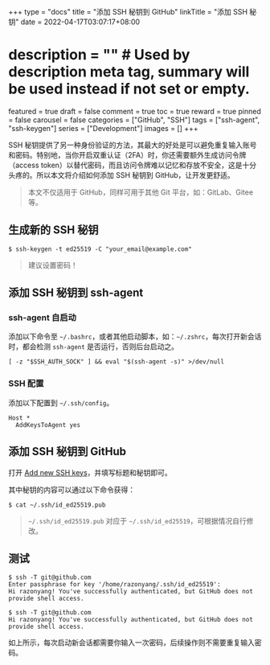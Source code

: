 +++
type = "docs"
title = "添加 SSH 秘钥到 GitHub"
linkTitle = "添加 SSH 秘钥"
date = 2022-04-17T03:07:17+08:00
# description = "" # Used by description meta tag, summary will be used instead if not set or empty.
featured = true
draft = false
comment = true
toc = true
reward = true
pinned = false
carousel = false
categories = ["GitHub", "SSH"]
tags = ["ssh-agent", "ssh-keygen"]
series = ["Development"]
images = []
+++

SSH 秘钥提供了另一种身份验证的方法，其最大的好处是可以避免重复输入账号和密码。特别地，当你开启双重认证（2FA）时，你还需要额外生成访问令牌（access token）以替代密码，而且访问令牌难以记忆和存放不安全，这是十分头疼的。所以本文将介绍如何添加 SSH 秘钥到 GitHub，让开发更舒适。

> 本文不仅适用于 GitHub，同样可用于其他 Git 平台，如：GitLab、Gitee 等。

<!--more-->

## 生成新的 SSH 秘钥

```shell
$ ssh-keygen -t ed25519 -C "your_email@example.com"
```

> 建议设置密码！

## 添加 SSH 秘钥到 ssh-agent

### ssh-agent 自启动

添加以下命令至 `~/.bashrc`，或者其他启动脚本，如：`~/.zshrc`，每次打开新会话时，都会检测 `ssh-agent` 是否运行，否则后台启动之。

```shell
[ -z "$SSH_AUTH_SOCK" ] && eval "$(ssh-agent -s)" >/dev/null
```

### SSH 配置

添加以下配置到 `~/.ssh/config`。

```ssh
Host *
  AddKeysToAgent yes
```

## 添加 SSH 秘钥到 GitHub

打开 [Add new SSH keys](https://github.com/settings/ssh/new)，并填写标题和秘钥即可。

其中秘钥的内容可以通过以下命令获得：

```shell
$ cat ~/.ssh/id_ed25519.pub
```

> `~/.ssh/id_ed25519.pub` 对应于 `~/.ssh/id_ed25519`，可根据情况自行修改。

## 测试

```shell
$ ssh -T git@github.com
Enter passphrase for key '/home/razonyang/.ssh/id_ed25519': 
Hi razonyang! You've successfully authenticated, but GitHub does not provide shell access.

$ ssh -T git@github.com
Hi razonyang! You've successfully authenticated, but GitHub does not provide shell access.
```

如上所示，每次启动新会话都需要你输入一次密码，后续操作则不需要重复输入密码。
